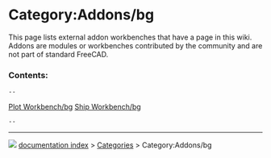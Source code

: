 # Category:Addons/bg
This page lists external addon workbenches that have a page in this wiki. Addons are modules or workbenches contributed by the community and are not part of standard FreeCAD.

### Contents:

    --
  [Plot Workbench/bg](Plot_Workbench/bg.md)   [Ship Workbench/bg](Ship_Workbench/bg.md)   
                                                                                                          
    --



---
![](images/Right_arrow.png) [documentation index](../README.md) > [Categories](Category_Categories.md) > Category:Addons/bg
